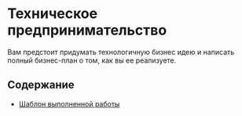 # Техническое предпринимательство

Вам предстоит придумать технологичную бизнес идею и написать полный 
бизнес-план о том, как вы ее реализуете.

## Содержание

* [Шаблон выполненной работы]()